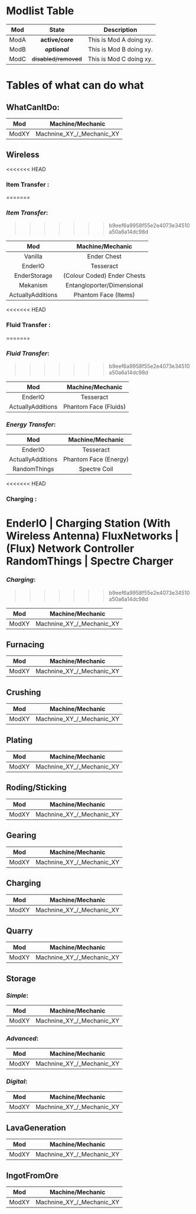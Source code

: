 # Modlist Table

__Mod__ |      __State__       |     __Description__
:------:|:--------------------:|:----------------------:
  ModA  |   __active/core__    | This is Mod A doing xy.
  ModB  |    ___optional___    | This is Mod B doing xy.
  ModC  | ~~disabled/removed~~ | This is Mod C doing xy.

# Tables of what can do what 

## WhatCanItDo:

__Mod__ |   __Machine/Mechanic__
:------:|:------------------------:
 ModXY  | Machnine_XY_/_Mechanic_XY

## __Wireless__

<<<<<<< HEAD
###  Item Transfer :
=======
  ###  _Item Transfer_:
>>>>>>> b9eef6a9958f55e2e4073e34510a50a6a14dc98d

   __Mod__   |    __Machine/Mechanic__
:-----------:|:--------------------------:
   Vanilla   |         Ender Chest
   EnderIO   |          Tesseract
EnderStorage | (Colour Coded) Ender Chests
  Mekanism   | Entangloporter/Dimensional
  ActuallyAdditions   | Phantom Face (Items)

<<<<<<< HEAD
### Fluid Transfer :
=======
  ### _Fluid Transfer_:
>>>>>>> b9eef6a9958f55e2e4073e34510a50a6a14dc98d

__Mod__ | __Machine/Mechanic__
:------:|:-------------------:
EnderIO |      Tesseract
  ActuallyAdditions   | Phantom Face (Fluids)

  ### _Energy Transfer_:

__Mod__ | __Machine/Mechanic__
:------:|:-------------------:
EnderIO |      Tesseract
  ActuallyAdditions   | Phantom Face (Energy)
   RandomThings   |       Spectre Coil  

<<<<<<< HEAD
  ### Charging :
   EnderIO   |          Charging Station (With Wireless Antenna)
   FluxNetworks   |       (Flux) Network Controller   
   RandomThings   |       Spectre Charger  
=======
  ### _Charging_:
>>>>>>> b9eef6a9958f55e2e4073e34510a50a6a14dc98d

__Mod__ |   __Machine/Mechanic__
:------:|:------------------------:
 ModXY  | Machnine_XY_/_Mechanic_XY

## __Furnacing__

__Mod__ |   __Machine/Mechanic__
:------:|:------------------------:
 ModXY  | Machnine_XY_/_Mechanic_XY

## __Crushing__

__Mod__ |   __Machine/Mechanic__
:------:|:------------------------:
 ModXY  | Machnine_XY_/_Mechanic_XY

## __Plating__

__Mod__ |   __Machine/Mechanic__
:------:|:------------------------:
 ModXY  | Machnine_XY_/_Mechanic_XY

## __Roding/Sticking__

__Mod__ |   __Machine/Mechanic__
:------:|:------------------------:
 ModXY  | Machnine_XY_/_Mechanic_XY

## __Gearing__

__Mod__ |   __Machine/Mechanic__
:------:|:------------------------:
 ModXY  | Machnine_XY_/_Mechanic_XY

## __Charging__

__Mod__ |   __Machine/Mechanic__
:------:|:------------------------:
 ModXY  | Machnine_XY_/_Mechanic_XY

## __Quarry__

__Mod__ |   __Machine/Mechanic__
:------:|:------------------------:
 ModXY  | Machnine_XY_/_Mechanic_XY

## __Storage__

  ### _Simple_:

__Mod__ |   __Machine/Mechanic__
:------:|:------------------------:
 ModXY  | Machnine_XY_/_Mechanic_XY

  ### _Advanced_:

__Mod__ |   __Machine/Mechanic__
:------:|:------------------------:
 ModXY  | Machnine_XY_/_Mechanic_XY

  ### _Digital_:

__Mod__ |   __Machine/Mechanic__
:------:|:------------------------:
 ModXY  | Machnine_XY_/_Mechanic_XY

## __LavaGeneration__

__Mod__ |   __Machine/Mechanic__
:------:|:------------------------:
 ModXY  | Machnine_XY_/_Mechanic_XY

## __IngotFromOre__

__Mod__ |   __Machine/Mechanic__
:------:|:------------------------:
 ModXY  | Machnine_XY_/_Mechanic_XY
